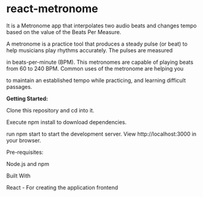 # react-metronome

It is a Metronome app that interpolates two audio beats and changes tempo based on the value of the Beats Per Measure.

A metronome is a practice tool that produces a steady pulse (or beat) to help musicians play rhythms accurately. The pulses are measured

in beats-per-minute (BPM). This metronomes are capable of playing beats from 60 to 240 BPM. Common uses of the metronome are helping you

to maintain an established tempo while practicing, and learning difficult passages.

**Getting Started:**

Clone this repository and cd into it.

Execute npm install to download dependencies.

run npm start to start the development server. View http://localhost:3000 in your browser.

Pre-requisites: 

Node.js and npm

Built With

React - For creating the application frontend

